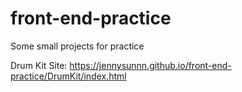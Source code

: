 # front-end-practice
Some small projects for practice

Drum Kit Site: https://jennysunnn.github.io/front-end-practice/DrumKit/index.html
